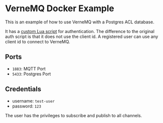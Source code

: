 # VerneMQ Docker Example

This is an example of how to use VerneMQ with a Postgres ACL database.

It has a [custom Lua script](./vernemq/postgres_cockroach_commons.lua) for authentication.
The difference to the original auth script is that it does not use the client id.
A registered user can use any client id to connect to VerneMQ.

## Ports

- `1883`: MQTT Port
- `5433`: Postgres Port

## Credentials

- username: `test-user`
- password: `123`

The user has the privileges to subscribe and publish to all channels.
